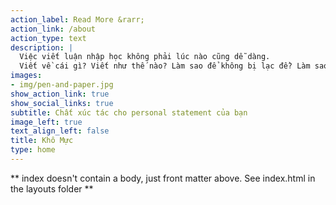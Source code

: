 ```yaml
---
action_label: Read More &rarr;
action_link: /about
action_type: text
description: |
  Việc viết luận nhập học không phải lúc nào cũng dễ dàng.
  Viết về cái gì? Viết như thế nào? Làm sao để không bị lạc đề? Làm sao để thu hút người đọc? Với Khô Mực, bạn sẽ khám phá được cách hình thành ý tưởng riêng của mình và diễn đạt chúng một cách mạch lạc nhất, lôi cuốn nhất.
images:
- img/pen-and-paper.jpg
show_action_link: true
show_social_links: true
subtitle: Chất xúc tác cho personal statement của bạn
image_left: true
text_align_left: false
title: Khô Mực
type: home
---
```


** index doesn't contain a body, just front matter above.
See index.html in the layouts folder **
